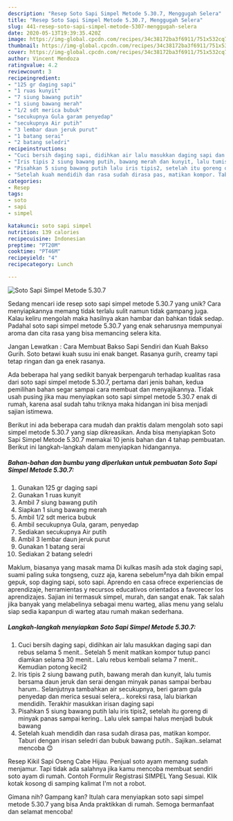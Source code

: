 ```yaml
---
description: "Resep Soto Sapi Simpel Metode 5.30.7, Menggugah Selera"
title: "Resep Soto Sapi Simpel Metode 5.30.7, Menggugah Selera"
slug: 441-resep-soto-sapi-simpel-metode-5307-menggugah-selera
date: 2020-05-13T19:39:35.420Z
image: https://img-global.cpcdn.com/recipes/34c38172ba3f6911/751x532cq70/soto-sapi-simpel-metode-5307-foto-resep-utama.jpg
thumbnail: https://img-global.cpcdn.com/recipes/34c38172ba3f6911/751x532cq70/soto-sapi-simpel-metode-5307-foto-resep-utama.jpg
cover: https://img-global.cpcdn.com/recipes/34c38172ba3f6911/751x532cq70/soto-sapi-simpel-metode-5307-foto-resep-utama.jpg
author: Vincent Mendoza
ratingvalue: 4.2
reviewcount: 3
recipeingredient:
- "125 gr daging sapi"
- "1 ruas kunyit"
- "7 siung bawang putih"
- "1 siung bawang merah"
- "1/2 sdt merica bubuk"
- "secukupnya Gula garam penyedap"
- "secukupnya Air putih"
- "3 lembar daun jeruk purut"
- "1 batang serai"
- "2 batang seledri"
recipeinstructions:
- "Cuci bersih daging sapi, didihkan air lalu masukkan daging sapi dan rebus selama 5 menit.. Setelah 5 menit matikan kompor tutup panci diamkan selama 30 menit.. Lalu rebus kembali selama 7 menit.. Kemudian potong kecil2"
- "Iris tipis 2 siung bawang putih, bawang merah dan kunyit, lalu tumis bersama daun jeruk dan serai dengan minyak panas sampai berbau harum.. Selanjutnya tambahkan air secukupnya, beri garam gula penyedap dan merica sesuai selera,.. koreksi rasa, lalu biarkan mendidih. Terakhir masukkan irisan daging sapi"
- "Pisahkan 5 siung bawang putih lalu iris tipis2, setelah itu goreng di minyak panas sampai kering.. Lalu ulek sampai halus menjadi bubuk bawang"
- "Setelah kuah mendidih dan rasa sudah dirasa pas, matikan kompor. Taburi dengan irisan seledri dan bubuk bawang putih.. Sajikan..selamat mencoba 😊"
categories:
- Resep
tags:
- soto
- sapi
- simpel

katakunci: soto sapi simpel 
nutrition: 139 calories
recipecuisine: Indonesian
preptime: "PT20M"
cooktime: "PT46M"
recipeyield: "4"
recipecategory: Lunch

---
```



![Soto Sapi Simpel Metode 5.30.7](https://img-global.cpcdn.com/recipes/34c38172ba3f6911/751x532cq70/soto-sapi-simpel-metode-5307-foto-resep-utama.jpg)

Sedang mencari ide resep soto sapi simpel metode 5.30.7 yang unik? Cara menyiapkannya memang tidak terlalu sulit namun tidak gampang juga. Kalau keliru mengolah maka hasilnya akan hambar dan bahkan tidak sedap. Padahal soto sapi simpel metode 5.30.7 yang enak seharusnya mempunyai aroma dan cita rasa yang bisa memancing selera kita.

Jangan Lewatkan : Cara Membuat Bakso Sapi Sendiri dan Kuah Bakso Gurih. Soto betawi kuah susu ini enak banget. Rasanya gurih, creamy tapi tetap ringan dan ga enek rasanya.

Ada beberapa hal yang sedikit banyak berpengaruh terhadap kualitas rasa dari soto sapi simpel metode 5.30.7, pertama dari jenis bahan, kedua pemilihan bahan segar sampai cara membuat dan menyajikannya. Tidak usah pusing jika mau menyiapkan soto sapi simpel metode 5.30.7 enak di rumah, karena asal sudah tahu triknya maka hidangan ini bisa menjadi sajian istimewa.


Berikut ini ada beberapa cara mudah dan praktis dalam mengolah soto sapi simpel metode 5.30.7 yang siap dikreasikan. Anda bisa menyiapkan Soto Sapi Simpel Metode 5.30.7 memakai 10 jenis bahan dan 4 tahap pembuatan. Berikut ini langkah-langkah dalam menyiapkan hidangannya.

<!--inarticleads1-->

##### Bahan-bahan dan bumbu yang diperlukan untuk pembuatan Soto Sapi Simpel Metode 5.30.7:

1. Gunakan 125 gr daging sapi
1. Gunakan 1 ruas kunyit
1. Ambil 7 siung bawang putih
1. Siapkan 1 siung bawang merah
1. Ambil 1/2 sdt merica bubuk
1. Ambil secukupnya Gula, garam, penyedap
1. Sediakan secukupnya Air putih
1. Ambil 3 lembar daun jeruk purut
1. Gunakan 1 batang serai
1. Sediakan 2 batang seledri


Maklum, biasanya yang masak mama Di kulkas masih ada stok daging sapi, suami paling suka tongseng, cuzz aja, karena sebelum²nya dah bikin empal gepuk, sop daging sapi, soto sapi. Aprendo en casa ofrece experiencias de aprendizaje, herramientas y recursos educativos orientados a favorecer los aprendizajes. Sajian ini termasuk simpel, murah, dan sangat enak. Tak salah jika banyak yang melabelinya sebagai menu warteg, alias menu yang selalu siap sedia kapanpun di warteg atau rumah makan sederhana. 

<!--inarticleads2-->

##### Langkah-langkah menyiapkan Soto Sapi Simpel Metode 5.30.7:

1. Cuci bersih daging sapi, didihkan air lalu masukkan daging sapi dan rebus selama 5 menit.. Setelah 5 menit matikan kompor tutup panci diamkan selama 30 menit.. Lalu rebus kembali selama 7 menit.. Kemudian potong kecil2
1. Iris tipis 2 siung bawang putih, bawang merah dan kunyit, lalu tumis bersama daun jeruk dan serai dengan minyak panas sampai berbau harum.. Selanjutnya tambahkan air secukupnya, beri garam gula penyedap dan merica sesuai selera,.. koreksi rasa, lalu biarkan mendidih. Terakhir masukkan irisan daging sapi
1. Pisahkan 5 siung bawang putih lalu iris tipis2, setelah itu goreng di minyak panas sampai kering.. Lalu ulek sampai halus menjadi bubuk bawang
1. Setelah kuah mendidih dan rasa sudah dirasa pas, matikan kompor. Taburi dengan irisan seledri dan bubuk bawang putih.. Sajikan..selamat mencoba 😊


Resep Kikil Sapi Oseng Cabe Hijau. Penjual soto ayam memang sudah menjamur. Tapi tidak ada salahnya jika kamu mencoba membuat sendiri soto ayam di rumah. Contoh Formulir Registrasi SIMPEL Yang Sesuai. Klik kotak kosong di samping kalimat I&#39;m not a robot. 

Gimana nih? Gampang kan? Itulah cara menyiapkan soto sapi simpel metode 5.30.7 yang bisa Anda praktikkan di rumah. Semoga bermanfaat dan selamat mencoba!
